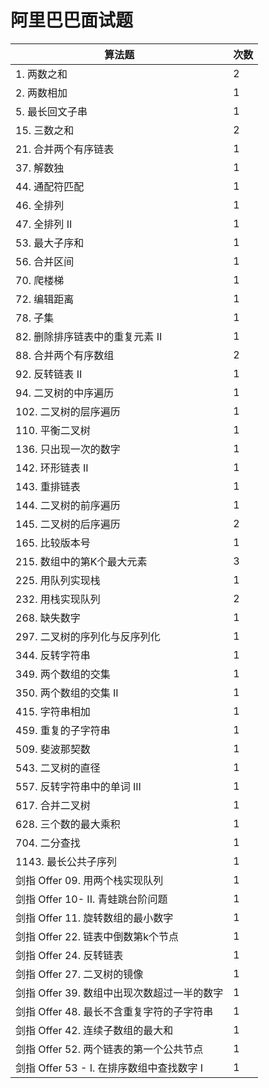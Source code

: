 # 阿里巴巴面试题

| 算法题                          | 次数 |
|---------------------------------|----|
| 1\. 两数之和                     | 2  |
| 2\. 两数相加                     | 1  |
| 5\. 最长回文子串                 | 1  |
| 15\. 三数之和                     | 2  |
| 21\. 合并两个有序链表              | 1  |
| 37\. 解数独                       | 1 |
| 44\. 通配符匹配                    | 1 |
| 46\. 全排列                       | 1  |
| 47\. 全排列 II                     | 1 |
| 53\. 最大子序和                    | 1  |
| 56\. 合并区间                      | 1 |
| 70\. 爬楼梯                       | 1  |
| 72\. 编辑距离                     | 1  |
| 78\. 子集                         | 1 |
| 82\. 删除排序链表中的重复元素 II    | 1  |
| 88\. 合并两个有序数组              | 2  |
| 92\. 反转链表 II                   | 1  |
| 94\. 二叉树的中序遍历              | 1  |
| 102\. 二叉树的层序遍历             | 1 |
| 110\. 平衡二叉树                   | 1 |
| 136\. 只出现一次的数字             | 1  |
| 142\. 环形链表 II                  | 1 |
| 143\. 重排链表                     | 1 |
| 144\. 二叉树的前序遍历             | 1  |
| 145\. 二叉树的后序遍历             | 2  |
| 165\. 比较版本号                   | 1 |
| 215\. 数组中的第K个最大元素          | 3  |
| 225\. 用队列实现栈               | 1  |
| 232\. 用栈实现队列               | 2  |
| 268\. 缺失数字                 | 1  |
| 297\. 二叉树的序列化与反序列化   | 1 |
| 344\. 反转字符串                | 1  |
| 349\. 两个数组的交集              | 1  |
| 350\. 两个数组的交集 II           | 1  |
| 415\. 字符串相加                | 1  |
| 459\. 重复的子字符串             | 1 |
| 509\. 斐波那契数                | 1  |
| 543\. 二叉树的直径               | 1  |
| 557\. 反转字符串中的单词 III        | 1  |
| 617\. 合并二叉树                    | 1 |
| 628\. 三个数的最大乘积               | 1 |
| 704\. 二分查找                      | 1 |
| 1143\. 最长公共子序列               | 1 |
| 剑指 Offer 09\. 用两个栈实现队列      | 1 |
| 剑指 Offer 10\- II\. 青蛙跳台阶问题   | 1 |
| 剑指 Offer 11\. 旋转数组的最小数字     | 1 |
| 剑指 Offer 22\. 链表中倒数第k个节点   | 1  |
| 剑指 Offer 24\. 反转链表             | 1  |
| 剑指 Offer 27\. 二叉树的镜像          | 1 |
| 剑指 Offer 39\. 数组中出现次数超过一半的数字 | 1 |
| 剑指 Offer 48\. 最长不含重复字符的子字符串   | 1 |
| 剑指 Offer 42\. 连续子数组的最大和           | 1 |
| 剑指 Offer 52\. 两个链表的第一个公共节点 | 1  |
| 剑指 Offer 53 \- I\. 在排序数组中查找数字 I | 1 |

